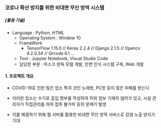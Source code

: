 ### 코로나 확산 방지를 위한 비대면 무인 방역 시스템

##### [활용 기술]

- Language : Python, HTML
  - Operating System : Window 10
  - FrameWork
    - TensorFlow 1.15.0  // Keras 2.2.4 // Django 2.1.5 // Opencv 4.2.0.34 // Qrcode 6.1 ...
  - Tool : Jupyter Notebook, Visual Studio Code
  - 담당한 부분 : 마스크 판독 모델 개발, 안면 인식 시스템 구축, Web 개발



#### 1. 프로젝트 개요

- COVID-19로 인한 많은 업소 특히 코인 노래방, PC방 등이 많은 피해를 받는다

- 이러한 업소는 수기로 출입 명부를 작성하여 허위 정보 기재의 염려가 있고, 시설 관리자가 직접관리를 하여 접촉 불가피 등의 문제가 발생

- 이를 해결하기 위해 웹 서버를 활용한 비대면 무인 방역 서비스로 감염 노출 방지가 기대

